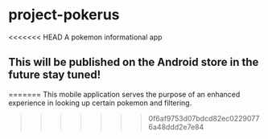 # project-pokerus
<<<<<<< HEAD
A pokemon informational app

## This will be published on the Android store in the future stay tuned!
=======
This mobile application serves the purpose of an enhanced experience in looking up certain pokemon and filtering.
>>>>>>> 0f6af9753d07bdcd82ec02290776a48ddd2e7e84
